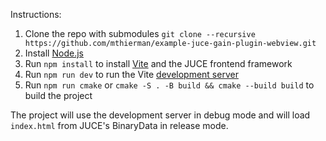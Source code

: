Instructions:

1. Clone the repo with submodules `git clone --recursive https://github.com/mthierman/example-juce-gain-plugin-webview.git`
2. Install [Node.js](https://nodejs.org/en)
3. Run `npm install` to install [Vite](https://vitejs.dev/) and the JUCE frontend framework
4. Run `npm run dev` to run the Vite [development server](http://localhost:5173/)
5. Run `npm run cmake` or `cmake -S . -B build && cmake --build build` to build the project

The project will use the development server in debug mode and will load `index.html` from JUCE's BinaryData in release mode.
